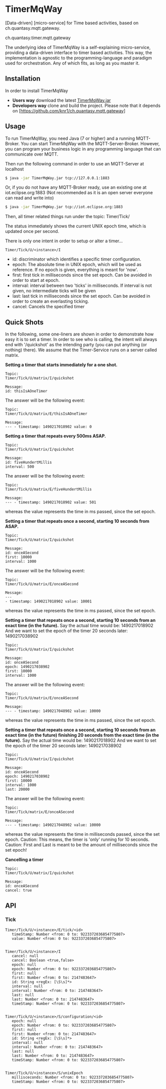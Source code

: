 # TimerMqWay
[Data-driven] [micro-service] for Time based activities, based on ch.quantasy.mqtt.gateway.

ch.quantasy.timer.mqtt.gateway

The underlying idea of TimerMqWay is a self-explaining micro-service, providing a data-driven interface
 to timer based activities. This way, the implementation is agnostic to the programming-language and paradigm used for orchestration. Any of which fits, as long as you master it.



## Installation
In order to install TimerMqWay 
* **Users way** download the latest [TimerMqWay.jar]
* **Developers way** clone and build the project. Please note that it depends on [https://github.com/knr1/ch.quantasy.mqtt.gateway]
 
## Usage
To run TimerMqWay, you need Java (7 or higher) and a running MQTT-Broker. You can start TimerMqWay with the MQTT-Server-Broker.
However, you can program your business logic in any programming language that can communicate over MQTT.


Then run the following command in order to use an MQTT-Server at localhost
```sh
$ java -jar TimerMqWay.jar tcp://127.0.0.1:1883
```
Or, if you do not have any MQTT-Broker ready, use an existing one at iot.eclipse.org:1883 (Not recommended as it is an open server everyone can read and write into)
```sh
$ java -jar TimerMqWay.jar tcp://iot.eclipse.org:1883
```

Then, all timer related things run under the topic: Timer/Tick/<instance>

The status immediately shows the current UNIX epoch time, which is updated once per second.


There is only one intent in order to setup or alter a timer...
```
Timer/Tick/U/<instance>/I
```

 * id: discriminator which identifies a specific timer configuration. 
 * epoch: The absolute time in UNIX epoch, which will be used as reference. If no epoch is given, everything is meant for 'now'.
 * first: first tick in milliseconds since the set epoch. Can be avoided in order to start at epoch.
 * interval: interval between two 'ticks' in milliseconds. If interval is not given, no intermediate ticks will be given
 * last: last tick in milliseconds since the set epoch. Can be avoided in order to create an everlasting ticking.
 * cancel: Cancels the specified timer


## Quick Shots
In the following, some one-liners are shown in order to demonstrate how easy it is to set a timer.
In order to see who is calling, the intent will always end with '/quickshot' as the intending party (you can put anything (or nothing) there).
We assume that the Timer-Service runs on a server called matrix. 
 
**Setting a timer that starts immediately for a one shot.**
```
Topic:
Timer/Tick/U/matrix/I/quickshot

Message:
id: thisIsAOneTimer
```

The answer will be the following event:
```
Topic:
Timer/Tick/U/matrix/E/thisIsAOneTimer

Message:
--- - timestamp: 1490217018902 value: 0 
```

**Setting a timer that repeats every 500ms ASAP.**
```
Topic:
Timer/Tick/U/matrix/I/quickshot

Message:
id: fiveHundertMillis
interval: 500
```


The answer will be the following event:
```
Topic:
Timer/Tick/U/matrix/E/fiveHundertMillis

Message: 
--- - timestamp: 1490217018902 value: 501 
```

whereas the value represents the time in ms passed, since the set epoch.

**Setting a timer that repeats once a second, starting 10 seconds from ASAP.**
```
Topic:
Timer/Tick/U/matrix/I/quickshot

Message:
id: onceASecond
first: 10000
interval: 1000
```


The answer will be the following event:
```
Topic:
Timer/Tick/U/matrix/E/onceASecond

Message: 
--- 
- timestamp: 1490217018902 value: 10001 
```

whereas the value represents the time in ms passed, since the set epoch.


**Setting a timer that repeats once a second, starting 10 seconds from an exact time (in the future).**
Say the actual time would be: 1490217018902
And we want to set the epoch of the timer 20 seconds later: 1490217038902
```
Topic: 
Timer/Tick/U/matrix/I/quickshot

Message: 
id: onceASecond
epoch: 1490217038902
first: 10000
interval: 1000
```


The answer will be the following event:
```
Topic: 
Timer/Tick/U/matrix/E/onceASecond

Message:
--- - timestamp: 1490217048902 value: 10000 
```

whereas the value represents the time in ms passed, since the set epoch.


**Setting a timer that repeats once a second, starting 10 seconds from an exact time (in the future) finishing 20 seconds from the exact time (in the future).**
Say the actual time would be: 1490217018902
And we want to set the epoch of the timer 20 seconds later: 1490217038902

```
Topic:
Timer/Tick/U/matrix/I/quickshot

Message:
id: onceASecond
epoch: 1490217038902
first: 10000
interval: 1000
last: 20000
```

The answer will be the following event:
```
Topic:
Timer/Tick/matrix/E/onceASecond

Message:
--- - timestamp: 1490217048902 value: 10000 
```

whereas the value represents the time in milliseconds passed, since the set epoch.
Caution: This means, the timer is 'only' running for 10 seconds.
Caution: First and Last is meant to be the amount of milliseconds since the set epoch!

**Cancelling a timer**
```
Topic:
Timer/Tick/U/matrix/I/quickshot

Message:
id: onceASecond
cancel: true

```


## API

### Tick
```
Timer/Tick/U/<instance>/E/tick/<id>
   timeStamp: Number <from: 0 to: 9223372036854775807>
   value: Number <from: 0 to: 9223372036854775807>
   
```
```
Timer/Tick/U/<instance>/I
   cancel: null
   cancel: Boolean <true,false> 
   epoch: null
   epoch: Number <from: 0 to: 9223372036854775807>
   first: null
   first: Number <from: 0 to: 2147483647>
   id: String <regEx: [\S\s]*>
   interval: null
   interval: Number <from: 0 to: 2147483647>
   last: null
   last: Number <from: 0 to: 2147483647>
   timeStamp: Number <from: 0 to: 9223372036854775807>
   
```
```
Timer/Tick/U/<instance>/S/configuration/<id>
   epoch: null
   epoch: Number <from: 0 to: 9223372036854775807>
   first: null
   first: Number <from: 0 to: 2147483647>
   id: String <regEx: [\S\s]*>
   interval: null
   interval: Number <from: 0 to: 2147483647>
   last: null
   last: Number <from: 0 to: 2147483647>
   timeStamp: Number <from: 0 to: 9223372036854775807>
   
```
```
Timer/Tick/U/<instance>/S/unixEpoch
   millisceconds: Number <from: 0 to: 9223372036854775807>
   timeStamp: Number <from: 0 to: 9223372036854775807>
   
```


[https://github.com/knr1/ch.quantasy.mqtt.gateway]:<https://github.com/knr1/ch.quantasy.mqtt.gateway>
[TimerMqWay.jar]: <https://github.com/knr1/ch.quantasy.tinkerforge.mqtt.gateway/blob/master/dist/TimerMqWay.jar>

